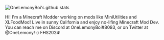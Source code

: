 ![OneLemonyBoi's github stats](https://github-readme-stats.vercel.app/api?username=OneLemonyBoi&theme=vue-dark&show_icons=true)

<!--
**OneLemonyBoi/OneLemonyBoi** is a ✨ _special_ ✨ repository because its `README.md` (this file) appears on your GitHub profile.
--!>

Hi! I'm a Minecraft Modder working on mods like MiniUtilities and XLFoodMod! Live in sunny California and enjoy no-lifing Minecraft Mod Dev.
You can reach me on Discord at OneLemonyBoi#8093, or on Twitter at @OneLemony! :)
FHS2024!
